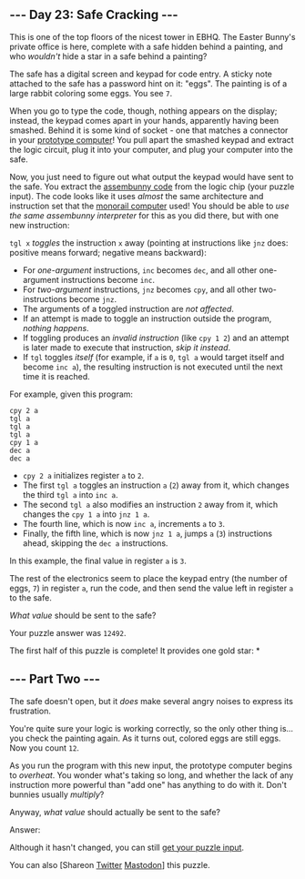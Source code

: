 
## --- Day 23: Safe Cracking ---

This is one of the top floors of the nicest tower in EBHQ. The Easter Bunny's private office is here, complete with a safe hidden behind a painting, and who *wouldn't* hide a star in a safe behind a painting?


The safe has a digital screen and keypad for code entry. A sticky note attached to the safe has a password hint on it: "eggs". The painting is of a large rabbit coloring some eggs. You see `7`.


When you go to type the code, though, nothing appears on the display; instead, the keypad comes apart in your hands, apparently having been smashed. Behind it is some kind of socket - one that matches a connector in your [prototype computer](11)! You pull apart the smashed keypad and extract the logic circuit, plug it into your computer, and plug your computer into the safe.


Now, you just need to figure out what output the keypad would have sent to the safe. You extract the [assembunny code](12) from the logic chip (your puzzle input).
The code looks like it uses *almost* the same architecture and instruction set that the [monorail computer](12) used! You should be able to *use the same assembunny interpreter* for this as you did there, but with one new instruction:


`tgl x` *toggles* the instruction `x` away (pointing at instructions like `jnz` does: positive means forward; negative means backward):


* For *one-argument* instructions, `inc` becomes `dec`, and all other one-argument instructions become `inc`.
* For *two-argument* instructions, `jnz` becomes `cpy`, and all other two-instructions become `jnz`.
* The arguments of a toggled instruction are *not affected*.
* If an attempt is made to toggle an instruction outside the program, *nothing happens*.
* If toggling produces an *invalid instruction* (like `cpy 1 2`) and an attempt is later made to execute that instruction, *skip it instead*.
* If `tgl` toggles *itself* (for example, if `a` is `0`, `tgl a` would target itself and become `inc a`), the resulting instruction is not executed until the next time it is reached.


For example, given this program:



```
cpy 2 a
tgl a
tgl a
tgl a
cpy 1 a
dec a
dec a

```

* `cpy 2 a` initializes register `a` to `2`.
* The first `tgl a` toggles an instruction `a` (`2`) away from it, which changes the third `tgl a` into `inc a`.
* The second `tgl a` also modifies an instruction `2` away from it, which changes the `cpy 1 a` into `jnz 1 a`.
* The fourth line, which is now `inc a`, increments `a` to `3`.
* Finally, the fifth line, which is now `jnz 1 a`, jumps `a` (`3`) instructions ahead, skipping the `dec a` instructions.


In this example, the final value in register `a` is `3`.


The rest of the electronics seem to place the keypad entry (the number of eggs, `7`) in register `a`, run the code, and then send the value left in register `a` to the safe.


*What value* should be sent to the safe?



Your puzzle answer was `12492`.

The first half of this puzzle is complete! It provides one gold star: \*


## --- Part Two ---

The safe doesn't open, but it *does* make several angry noises to express its frustration.


You're quite sure your logic is working correctly, so the only other thing is... you check the painting again. As it turns out, colored eggs are still eggs. Now you count `12`.


As you run the program with this new input, the prototype computer begins to *overheat*. You wonder what's taking so long, and whether the lack of any instruction more powerful than "add one" has anything to do with it. Don't bunnies usually *multiply*?


Anyway, *what value* should actually be sent to the safe?



Answer:  


Although it hasn't changed, you can still [get your puzzle input](23/input).


You can also [Shareon
 [Twitter](https://twitter.com/intent/tweet?text=I%27ve+completed+Part+One+of+%22Safe+Cracking%22+%2D+Day+23+%2D+Advent+of+Code+2016&url=https%3A%2F%2Fadventofcode%2Ecom%2F2016%2Fday%2F23&related=ericwastl&hashtags=AdventOfCode)
[Mastodon](javascript:void(0);)] this puzzle.


